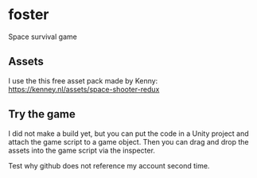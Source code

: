 # foster
Space survival game

## Assets
I use the this free asset pack made by Kenny: https://kenney.nl/assets/space-shooter-redux

## Try the game
I did not make a build yet, but you can put the code in a Unity project and attach the game script to a game object. Then you can drag and drop the assets into the game script via the inspecter.

Test why github does not reference my account second time.
